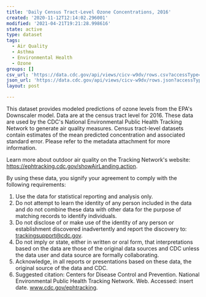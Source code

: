 ```yaml
---
title: 'Daily Census Tract-Level Ozone Concentrations, 2016'
created: '2020-11-12T12:14:02.296001'
modified: '2021-04-21T19:21:28.998616'
state: active
type: dataset
tags:
  - Air Quality
  - Asthma
  - Environmental Health
  - Ozone
groups: []
csv_url: 'https://data.cdc.gov/api/views/cicv-w9dv/rows.csv?accessType=DOWNLOAD'
json_url: 'https://data.cdc.gov/api/views/cicv-w9dv/rows.json?accessType=DOWNLOAD'
layout: post

---
```

This dataset provides modeled predictions of ozone levels from the EPA's Downscaler model. Data are at the census tract level for 2016. These data are used by the CDC's National Environmental Public Health Tracking Network to generate air quality measures. Census tract-level datasets contain estimates of the mean predicted concentration and associated standard error. Please refer to the metadata attachment for more information.

Learn more about outdoor air quality on the Tracking Network's website: https://ephtracking.cdc.gov/showAirLanding.action.

By using these data, you signify your agreement to comply with the following requirements:
1. Use the data for statistical reporting and analysis only.
2. Do not attempt to learn the identity of any person included in the data and do not combine these data with other data for the purpose of matching records to identify individuals.
3. Do not disclose of or make use of the identity of any person or establishment discovered inadvertently and report the discovery to: trackingsupport@cdc.gov.
4. Do not imply or state, either in written or oral form, that interpretations based on the data are those of the original data sources and CDC unless the data user and data source are formally collaborating.
5. Acknowledge, in all reports or presentations based on these data, the original source of the data and CDC.
6. Suggested citation: Centers for Disease Control and Prevention. National Environmental Public Health Tracking Network. Web. Accessed: insert date. www.cdc.gov/ephtracking.
